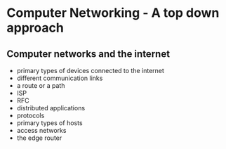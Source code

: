 # Computer Networking - A top down approach

## Computer networks and the internet

- primary types of devices connected to the internet
- different communication links
- a route or a path
- ISP
- RFC
- distributed applications
- protocols
- primary types of hosts
- access networks
- the edge router
